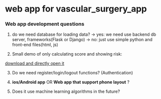 # web app for vascular_surgery_app

### Web app development questions

1. do we need database for loading data?
-> yes: we need use backend db server, frameworks(Flask or Django)
-> no: just use simple python and front-end files(html, js)

2. Small demo of only calculating score and showing risk:

[download and directly open it](https://github.com/YJZFlora/vascular_surgery_app/blob/master/index.html)

3. Do we need register/login/logout functions? (Authentication)

4. **ios/Android app** OR **Web app that support phone layout** ?

5. Does it use machine learning algorithms in the future?
